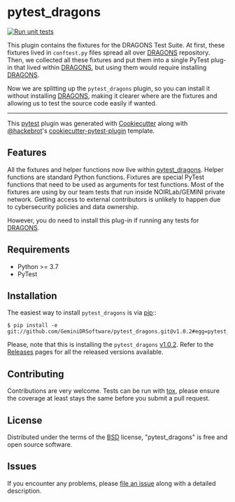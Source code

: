 # pytest_dragons

[![Run unit tests](https://github.com/GeminiDRSoftware/pytest_dragons/actions/workflows/unit-tests.yml/badge.svg)](https://github.com/GeminiDRSoftware/pytest_dragons/actions/workflows/unit-tests.yml)

This plugin contains the fixtures for the DRAGONS Test Suite. At first, these 
fixtures lived in `conftest.py` files spread all over [DRAGONS] repository. 
Then, we collected all these fixtures and put them into a single PyTest plug-in 
that lived within [DRAGONS], but using them would require installing [DRAGONS]. 

Now we are splitting up the `pytest_dragons` plugin, so you can install it 
without installing [DRAGONS], making it clearer where are the fixtures and 
allowing us to test the source code easily if wanted. 

----
This [pytest] plugin was generated with [Cookiecutter] along with 
[@hackebrot]'s [cookiecutter-pytest-plugin] template.


## Features

All the fixtures and helper functions now live within [pytest_dragons]. Helper functions 
are standard Python functions. Fixtures are special PyTest functions that need to be 
used as arguments for test functions.  Most of the fixtures are using by our team 
tests that run inside NOIRLab/GEMINI private network.  Getting access to external 
contributors is unlikely to happen due to cybersecurity policies and data ownership. 

However, you do need to install this plug-in if running any tests for [DRAGONS].


## Requirements
* Python >= 3.7
* PyTest 


## Installation

The easiest way to install `pytest_dragons` is via [pip]::

    $ pip install -e git://github.com/GeminiDRSoftware/pytest_dragons.git@v1.0.2#egg=pytest_dragons

Please, note that this is installing the `pytest_dragons` [v1.0.2].
Refer to the [Releases] pages for all the released versions available.

## Contributing
Contributions are very welcome. Tests can be run with [tox], please ensure
the coverage at least stays the same before you submit a pull request.

## License
Distributed under the terms of the [BSD] license, "pytest_dragons" is free and 
open source software.


## Issues
If you encounter any problems, please [file an issue] along with a detailed 
description.

[v1.0.2]: https://github.com/GeminiDRSoftware/pytest_dragons/releases/tag/v1.0.2

[BSD]: http://opensource.org/licenses/BSD-3-Clause
[cookiecutter-pytest-plugin]: https://github.com/pytest-dev/cookiecutter-pytest-plugin
[Cookiecutter]: https://github.com/audreyr/cookiecutter
[DRAGONS]: https://github.com/GeminiDRSoftware/DRAGONS 
[file an issue]: https://github.com/b1quint/pytest-dragons/issues
[pip]: https://pypi.org/project/pip/
[pytest]: https://github.com/pytest-dev/pytest
[pytest_dragons]: https://github.com/GeminiDRSoftware/pytest_dragons/blob/main/pytest_dragons.py
[PyPI]: https://pypi.org/project
[Releases]: https://github.com/GeminiDRSoftware/pytest_dragons/releases
[tox]: https://tox.readthedocs.io/en/latest/
[@hackebrot]: https://github.com/hackebrot

